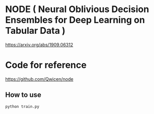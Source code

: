 # NODE ( Neural Oblivious Decision Ensembles for Deep Learning on Tabular Data )
https://arxiv.org/abs/1909.06312

# Code for reference
https://github.com/Qwicen/node

## How to use
```
python train.py
```